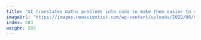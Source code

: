 ```yaml
---
title: "AI translates maths problems into code to make them easier to solve"
imageUrl: "https://images.newscientist.com/wp-content/uploads/2022/06/06114333/SEI_107484895.jpg?width=600"
index: 503
weight: 503
---
```

